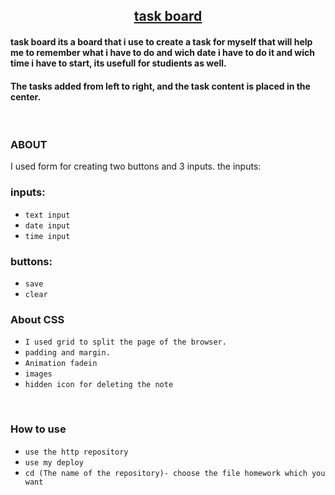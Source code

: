 
<h2 align="center"><u>task board</u></h2>

<h4>task board its a board that i use to create a task for myself that will help me to remember what i have to do and wich date i have to do it and wich time i have to start, its usefull for studients as well.</h4>
<h4>The tasks added from left to right, and the task content is placed in the center.</h4>


<p align="center">
<br>
</p>

### ABOUT
I used form for creating two buttons and 3 inputs.
the inputs:


### inputs:
 - `text input`
 - `date input`
 - `time input`


### buttons:
- `save`
- `clear`

### About CSS
- `I used grid to split the page of the browser.`
- `padding and margin.`
- `Animation fadein`
- `images`
- `hidden icon for deleting the note`

<br>


### How to use
 - `use the http repository`
 - `use my deploy`
 - `cd (The name of the repository)- choose the file homework which you want`

